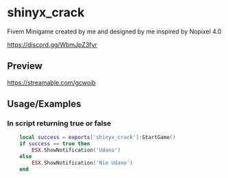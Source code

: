 # shinyx_crack
Fivem Minigame created by me and designed by me inspired by Nopixel 4.0

https://discord.gg/WbmJpZ3fyr

## Preview

https://streamable.com/gcwoib

## Usage/Examples

### In script returning true or false
```lua
    local success = exports['shinyx_crack']:StartGame()
    if success == true then
        ESX.ShowNotification('Udano')
    else
        ESX.ShowNotification('Nie Udano')
    end
```




